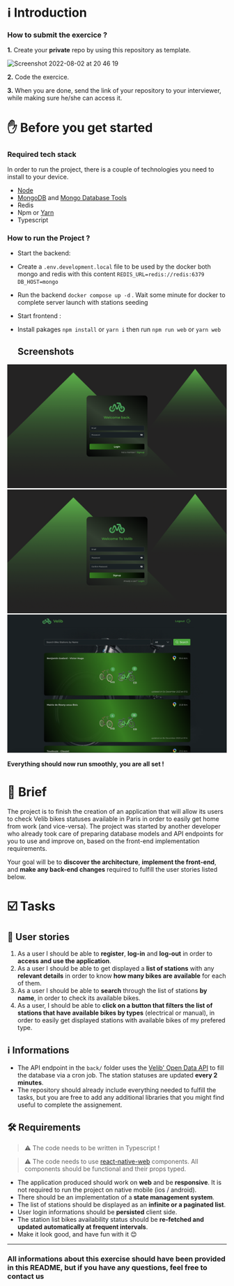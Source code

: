 # ℹ️ Introduction

### How to submit the exercice ?

**1.** Create your **private** repo by using this repository as template.

<img width="750" alt="Screenshot 2022-08-02 at 20 46 19" src="https://user-images.githubusercontent.com/20050165/182450543-33f96cf9-81f7-425f-93ce-0ca26568128d.png">

**2.** Code the exercice.

**3.** When you are done, send the link of your repository to your interviewer, while making sure he/she can access it.

# ✋ Before you get started

### Required tech stack

In order to run the project, there is a couple of technologies you need to install to your device.

- [Node](https://docs.npmjs.com/downloading-and-installing-node-js-and-npm)
- [MongoDB](https://www.mongodb.com/docs/manual/installation/) and [Mongo Database Tools](https://www.mongodb.com/docs/database-tools/installation/installation/)
- Redis
- Npm or [Yarn](https://classic.yarnpkg.com/lang/en/docs/install/#mac-stable)
- Typescript

### How to run the Project ?

- Start the backend:
- Create a `.env.development.local` file to be used by the docker both mongo and redis with this content
  `REDIS_URL=redis://redis:6379`
  `DB_HOST=mongo`
- Run the backend `docker compose up -d` . Wait some minute for docker to complete server launch with stations seeding

- Start frontend :
- Install pakages `npm install` or `yarn i` then run `npm run web` or `yarn web`
  
  ## Screenshots

![Login](screenshots/login.png)
![Sigup](screenshots/signup.png)
![Home](screenshots/home.png)


**Everything should now run smoothly, you are all set !**

# 📝 Brief

The project is to finish the creation of an application that will allow its users to check Velib bikes statuses available in Paris in order to easily get home from work (and vice-versa).
The project was started by another developer who already took care of preparing database models and API endpoints for you to use and improve on, based on the front-end implementation requirements.

Your goal will be to **discover the architecture**, **implement the front-end**, and **make any back-end changes** required to fulfill the user stories listed below.

# ☑️ Tasks

## 🚴 User stories

1. As a user I should be able to **register**, **log-in** and **log-out** in order to **access and use the application**.
2. As a user I should be able to get displayed a **list of stations** with any **relevant details** in order to know **how many bikes are available** for each of them.
3. As a user I should be able to **search** through the list of stations **by name**, in order to check its available bikes.
4. As a user, I should be able to **click on a button that filters the list of stations that have available bikes by types** (electrical or manual), in order to easily get displayed stations with available bikes of my prefered type.

## ℹ️ Informations

- The API endpoint in the `back/` folder uses the [Velib' Open Data API](https://www.velib-metropole.fr/donnees-open-data-gbfs-du-service-velib-metropole) to fill the database via a cron job. The station statuses are updated **every 2 minutes**.
- The repository should already include everything needed to fulfill the tasks, but you are free to add any additional libraries that you might find useful to complete the assignement.

## 🛠️ Requirements

> :warning: The code needs to be written in Typescript !

> :warning: The code needs to use [react-native-web](https://necolas.github.io/react-native-web/) components. All components should be functional and their props typed.

- The application produced should work on **web** and be **responsive**. It is not required to run the project on native mobile (ios / android).
- There should be an implementation of a **state management system**.
- The list of stations should be displayed as an **infinite or a paginated list**.
- User login informations should be **persisted** client side.
- The station list bikes availability status should be **re-fetched and updated automatically at frequent intervals**.
- Make it look good, and have fun with it 😊

---

### All **informations** about this exercise should have been provided in this **README**, but if you have any questions, feel free to contact us

